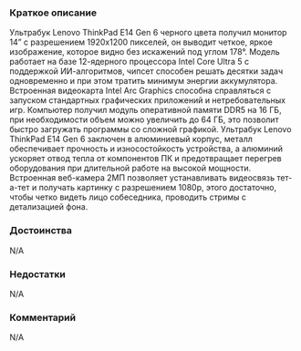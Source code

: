 ### **Краткое описание**
Ультрабук Lenovo ThinkPad E14 Gen 6 черного цвета получил монитор 14” с разрешением 1920x1200 пикселей, он выводит четкое, яркое изображение, которое видно без искажений под углом 178°. Модель работает на базе 12-ядерного процессора Intel Core Ultra 5 с поддержкой ИИ-алгоритмов, чипсет способен решать десятки задач одновременно и при этом тратить минимум энергии аккумулятора. Встроенная видеокарта Intel Arc Graphics способна справляться с запуском стандартных графических приложений и нетребовательных игр. Компьютер получил модуль оперативной памяти DDR5 на 16 ГБ, при необходимости объем можно увеличить до 64 ГБ, это позволит быстро загружать программы со сложной графикой.  Ультрабук Lenovo ThinkPad E14 Gen 6 заключен в алюминиевый корпус, металл обеспечивает прочность и износостойкость устройства, а алюминий ускоряет отвод тепла от компонентов ПК и предотвращает перегрев оборудования при длительной работе на высокой мощности. Встроенная веб-камера 2МП позволяет устанавливать видеосвязь тет-а-тет и получать картинку с разрешением 1080p, этого достаточно, чтобы четко видеть лицо собеседника, проводить стримы с детализацией фона.

### **Достоинства**
N/A

### **Недостатки**
N/A

### **Комментарий**
N/A
